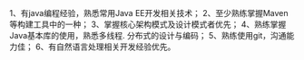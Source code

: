 1、有java编程经验，熟悉常用Java EE开发相关技术；
2、至少熟练掌握Maven等构建工具中的一种；
3、掌握核心架构模式及设计模式者优先；
4、熟练掌握Java基本库的使用，熟悉多线程. 分布式的设计与编码；
5、熟练使用git，沟通能力佳；
6、有自然语言处理相关开发经验优先。